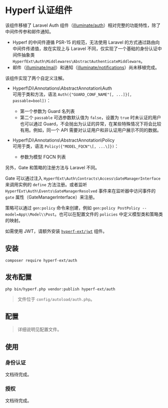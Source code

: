 # Hyperf 认证组件

该组件移植了 Laravel Auth 组件（[illuminate/auth](https://github.com/illuminate/auth )）相对完整的功能特性，除了中间件传参和邮件通知。

* Hyperf 的中间件遵循 PSR-15 的规范，无法使用 Laravel 的方式通过路由向中间件传递值，故在实现上与 Laravel 不同，仅实现了一个基础的身份认证中间件抽象类 `HyperfExt\Auth\Middlewares\AbstractAuthenticateMiddleware`。
* 邮件（[illuminate/mail](https://github.com/illuminate/mail )）和通知（[illuminate/notifications](https://github.com/illuminate/notifications )）尚未移植完成。

该组件实现了两个自定义注解。
* Hyperf\Di\Annotations\AbstractAnnotation\Auth  
可用于类和方法，语法 `Auth({"GUARD_CONF_NAME"[, ...]}[, passable=bool])`：
  * 第一个参数为 Guard 名列表
  * 第二个 `passable` 可选参数默认值为 `false`，设置为 `true` 时未认证的用户也可以通过 Guard，不会抛出为认证的异常，在某些特殊情况下将会比较有用。例如，同一个 API 需要对认证用户和非认证用户展示不同的数据。

* Hyperf\Di\Annotations\AbstractAnnotation\Policy  
可用于类，语法 `Policy({"MODEL_FQCN"\[, ...\]})`：  
  * 参数为模型 FQCN 列表

另外，Gate 和策略的注册方法与 Laravel 不同。

Gate 可以通过注入 `HyperfExt\Auth\Contracts\Access\GateManagerInterface` 来调用实例的 `define` 方法注册。或者监听 `HyperfExt\Auth\Events\GateManagerResolved` 事件来在监听器中访问事件的 `gate` 属性（GateManagerInterface）来注册。

策略可以通过 `gen:policy` 命令来创建，例如 `gen:policy PostPolicy --model=App\\Model\\Post`。也可以在配置文件的 `policies` 中定义模型类和策略类的映射。

如需使用 JWT，请额外安装 [`hyperf-ext/jwt`](https://github.com/hyperf-ext/jwt) 组件。

## 安装

```shell script
composer require hyperf-ext/auth
```

## 发布配置

```shell script
php bin/hyperf.php vendor:publish hyperf-ext/auth
```

> 文件位于 `config/autoload/auth.php`。

## 配置

> 详细说明见配置文件。

## 使用

### 身份认证

文档待完成。

### 授权

文档待完成。